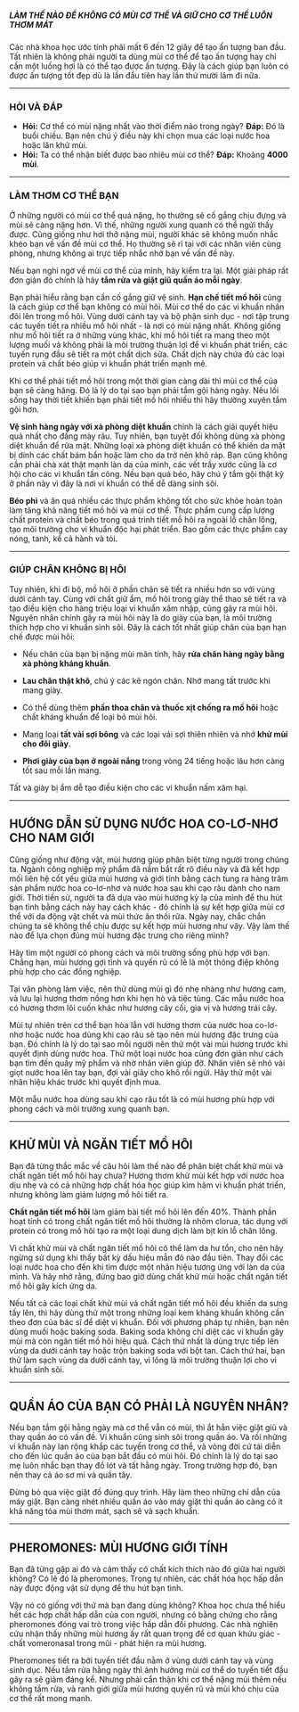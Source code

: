 ##### LÀM THẾ NÀO ĐỂ KHÔNG CÓ MÙI CƠ THỂ VÀ GIỮ CHO CƠ THỂ LUÔN THƠM MÁT

Các nhà khoa học ước tính phải mất 6 đến 12 giây để tạo ấn tượng ban đầu. Tất nhiên là không phải người ta dùng mùi cơ thể để tạo ấn tượng hay chỉ cần một luồng hơi là có thể tạo được ấn tượng. Đây là cách giúp bạn luôn có được ấn tượng tốt đẹp dù là lần đầu tiên hay lần thứ mười lăm đi nữa.

---

### HỎI VÀ ĐÁP

* **Hỏi:** Cơ thể có mùi nặng nhất vào thời điểm nào trong ngày?
    **Đáp:** Đó là buổi chiều. Bạn nên chú ý điều này khi chọn mua các loại nước hoa hoặc lăn khử mùi.
* **Hỏi:** Ta có thể nhận biết được bao nhiêu mùi cơ thể?
    **Đáp:** Khoảng **4000 mùi**.

---

### LÀM THƠM CƠ THỂ BẠN

Ở những người có mùi cơ thể quá nặng, họ thường sẽ cố gắng chịu đựng và mùi sẽ càng nặng hơn. Vì thế, những người xung quanh có thể ngửi thấy được. Cũng giống như hơi thở nặng mùi, người khác sẽ không muốn nhắc khéo bạn về vấn đề mùi cơ thể. Họ thường sẽ rỉ tai với các nhân viên cùng phòng, nhưng không ai trực tiếp nhắc nhở bạn về vấn đề này.

Nếu bạn nghi ngờ về mùi cơ thể của mình, hãy kiểm tra lại. Một giải pháp rất đơn giản đó chính là hãy **tắm rửa và giặt giũ quần áo mỗi ngày**.

Bạn phải hiểu rằng bạn cần cố gắng giữ vệ sinh. **Hạn chế tiết mồ hôi** cũng là cách giúp cơ thể bạn không có mùi hôi. Mùi cơ thể do các vi khuẩn nhân đôi lên trong mồ hôi. Vùng dưới cánh tay và bộ phận sinh dục - nơi tập trung các tuyến tiết ra nhiều mồ hôi nhất - là nơi có mùi nặng nhất. Không giống như mồ hôi tiết ra ở những vùng khác, khi mồ hôi tiết ra mang theo một lượng muối và không phải là môi trường thuận lợi để vi khuẩn phát triển, các tuyến rụng đầu sẽ tiết ra một chất dịch sữa. Chất dịch này chứa đủ các loại protein và chất béo giúp vi khuẩn phát triển mạnh mẽ.

Khi cơ thể phải tiết mồ hôi trong một thời gian càng dài thì mùi cơ thể của bạn sẽ càng hăng. Đó là lý do tại sao bạn phải tắm gội hàng ngày. Nếu lối sống hay thời tiết khiến bạn phải tiết mồ hôi nhiều thì hãy thường xuyên tắm gội hơn.

**Vệ sinh hàng ngày với xà phòng diệt khuẩn** chính là cách giải quyết hiệu quả nhất cho đấng mày râu. Tuy nhiên, bạn tuyệt đối không dùng xà phòng diệt khuẩn để rửa mặt. Những loại xà phòng diệt khuẩn có thể khiến da mặt bị dính các chất bám bẩn hoặc làm cho da trở nên khô ráp. Bạn cũng không cần phải chà xát thật mạnh làn da của mình, các vết trầy xước cũng là cơ hội cho các vi khuẩn tấn công. Nếu bạn quá béo, hãy chú ý tắm gội thật kỹ ở phần này vì đây là nơi vi khuẩn có thể dễ dàng sinh sôi.

**Béo phì** và ăn quá nhiều các thực phẩm không tốt cho sức khỏe hoàn toàn làm tăng khả năng tiết mồ hôi và mùi cơ thể. Thực phẩm cung cấp lượng chất protein và chất béo trong quá trình tiết mồ hôi ra ngoài lỗ chân lông, tạo môi trường cho vi khuẩn độc hại phát triển. Bao gồm các thực phẩm cay nóng, tanh, kể cả hành và tỏi.

---

### GIÚP CHÂN KHÔNG BỊ HÔI

Tuy nhiên, khi đi bộ, mồ hôi ở phần chân sẽ tiết ra nhiều hơn so với vùng dưới cánh tay. Cùng với chất giữ ẩm, mồ hôi trong giày thể thao sẽ tiết ra và tạo điều kiện cho hàng triệu loại vi khuẩn xâm nhập, cũng gây ra mùi hôi. Nguyên nhân chính gây ra mùi hôi này là do giày của bạn, là môi trường thích hợp cho vi khuẩn sinh sôi. Đây là cách tốt nhất giúp chân của bạn hạn chế được mùi hôi:

* Nếu chân của bạn bị nặng mùi mãn tính, hãy **rửa chân hàng ngày bằng xà phòng kháng khuẩn**.
* **Lau chân thật khô**, chú ý các kẽ ngón chân. Nhớ mang tất trước khi mang giày.
* Có thể dùng thêm **phấn thoa chân và thuốc xịt chống ra mồ hôi** hoặc chất kháng khuẩn để loại bỏ mùi hôi.



* Mang loại **tất vải sợi bông** và các loại vải sợi thiên nhiên và nhớ **khử mùi cho đôi giày**.
* **Phơi giày của bạn ở ngoài nắng** trong vòng 24 tiếng hoặc lâu hơn càng tốt sau mỗi lần mang.

Tất và giày bị ẩm dễ tạo điều kiện cho các vi khuẩn nấm xâm hại.

---

## HƯỚNG DẪN SỬ DỤNG NƯỚC HOA CO-LƠ-NHƠ CHO NAM GIỚI

Cũng giống như động vật, mùi hương giúp phân biệt từng người trong chúng ta. Ngành công nghiệp mỹ phẩm đã nắm bắt rất rõ điều này và đã kết hợp mối liên hệ cốt yếu giữa mùi hương và giới tính bằng cách tung ra hàng trăm sản phẩm nước hoa co-lơ-nhơ và nước hoa sau khi cạo râu dành cho nam giới. Thời tiền sử, người ta đã dựa vào mùi hương kỳ lạ của mình để thu hút bạn tình bằng cách này hay cách khác - đó chính là sự kết hợp giữa mùi cơ thể với da động vật chết và mùi thức ăn thối rữa. Ngày nay, chắc chắn chúng ta sẽ không thể chịu được sự kết hợp mùi hương như vậy. Vậy làm thế nào để lựa chọn đúng mùi hương đặc trưng cho riêng mình?

Hãy tìm một người có phong cách và môi trường sống phù hợp với bạn. Chẳng hạn, mùi hương gợi tình và quyến rũ có lẽ là một thông điệp không phù hợp cho các đồng nghiệp.

Tại văn phòng làm việc, nên thử dùng mùi gì đó nhẹ nhàng như hương cam, và lưu lại hương thơm nồng hơn khi hẹn hò và tiệc tùng. Các mẫu nước hoa có hương thơm lôi cuốn khác như hương cây cối, gia vị và hương trái cây.

Mùi tự nhiên trên cơ thể bạn hòa lẫn với hương thơm của nước hoa co-lơ-nhơ hoặc nước hoa dùng khi cạo râu sẽ tạo nên mùi hương đặc trưng của bạn. Đó chính là lý do tại sao mỗi người nên thử một vài mùi hương trước khi quyết định dùng nước hoa. Thử một loại nước hoa cũng đơn giản như cách bạn tìm đến quầy mỹ phẩm và nhờ nhân viên giúp đỡ. Nhân viên sẽ nhỏ vài giọt nước hoa lên tay bạn, đợi vài giây cho khô rồi ngửi. Hãy thử một vài nhãn hiệu khác trước khi quyết định mua.



Một mẫu nước hoa dùng sau khi cạo râu tốt là có mùi hương phù hợp với phong cách và môi trường xung quanh bạn.

---

## KHỬ MÙI VÀ NGĂN TIẾT MỒ HÔI

Bạn đã từng thắc mắc về câu hỏi làm thế nào để phân biệt chất khử mùi và chất ngăn tiết mồ hôi hay chưa? Hương thơm khử mùi kết hợp với nước hoa dịu nhẹ và có cả những hợp chất hóa học giúp kìm hãm vi khuẩn phát triển, nhưng không làm giảm lượng mồ hôi tiết ra.

**Chất ngăn tiết mồ hôi** làm giảm bài tiết mồ hôi lên đến 40%. Thành phần hoạt tính có trong chất ngăn tiết mồ hôi thường là nhôm clorua, tác dụng với protein có trong mồ hôi tạo ra một loại dung dịch làm bịt kín lỗ chân lông.

Vì chất khử mùi và chất ngăn tiết mồ hôi có thể làm da hư tổn, cho nên hãy ngừng sử dụng khi thấy bất kỳ dấu hiệu mẫn đỏ nào đầu tiên. Thay đổi các loại nước hoa cho đến khi tìm được một nhãn hiệu tương ứng với làn da của mình. Và hãy nhớ rằng, đừng bao giờ dùng chất khử mùi hoặc chất ngăn tiết mồ hôi gây kích ứng da.

Nếu tất cả các loại chất khử mùi và chất ngăn tiết mồ hôi đều khiến da sưng tấy lên, thì hãy dùng thử một trong những loại kem kháng khuẩn không cần theo đơn của bác sĩ để diệt vi khuẩn. Đối với phương pháp tự nhiên, bạn nên dùng muối hoặc baking soda. Baking soda không chỉ diệt các vi khuẩn gây mùi mà còn ngăn tiết mồ hôi hiệu quả. Cách thứ nhất là dùng trực tiếp lên vùng da dưới cánh tay hoặc trộn baking soda với bột tan. Cách thứ hai, bạn thử làm sạch vùng da dưới cánh tay, vì lông là môi trường thuận lợi cho vi khuẩn sinh sôi.

---

## QUẦN ÁO CỦA BẠN CÓ PHẢI LÀ NGUYÊN NHÂN?

Nếu bạn tắm gội hằng ngày mà cơ thể vẫn có mùi, thì ắt hẳn việc giặt giũ và thay quần áo có vấn đề. Vi khuẩn cũng sinh sôi trong quần áo. Và rồi những vi khuẩn này lan rộng khắp các tuyến trong cơ thể, và vòng đời cứ tái diễn cho đến lúc quần áo của bạn bắt đầu có mùi hôi. Đó chính là lý do tại sao mẹ luôn nhắc bạn thay đồ lót và tất hằng ngày. Trong trường hợp đó, bạn nên thay cả áo sơ mi và quần tây.

Đừng bỏ qua việc giặt đồ đúng quy trình. Hãy làm theo những chỉ dẫn của máy giặt. Bạn càng nhét nhiều quần áo vào máy giặt thì quần áo càng có ít khả năng tỏa mùi thơm mát, sạch sẽ và sạch khuẩn.

---

## PHEROMONES: MÙI HƯƠNG GIỚI TÍNH

Bạn đã từng gặp ai đó và cảm thấy có chất kích thích nào đó giữa hai người không? Có lẽ đó là pheromones. Trong tự nhiên, các chất hóa học hấp dẫn này được động vật sử dụng để thu hút bạn tình.

Vậy nó có giống với thứ mà bạn đang dùng không? Khoa học chưa thể hiểu hết các hợp chất hấp dẫn của con người, nhưng có bằng chứng cho rằng pheromones đóng vai trò trong việc hấp dẫn đối phương. Các nhà nghiên cứu nhận thấy những mùi hương ấy rất quan trọng để cơ quan khứu giác - chất vomeronasal trong mũi - phát hiện ra mùi hương.

Pheromones tiết ra bởi tuyến tiết đầu nằm ở vùng dưới cánh tay và vùng sinh dục. Nếu tắm rửa hằng ngày thì ảnh hưởng mùi cơ thể do tuyến tiết đầu gây ra sẽ giảm đáng kể. Nhưng phải cẩn thận khi cơ thể nặng mùi thêm nếu không tắm rửa, và ranh giới giữa mùi hương quyến rũ và mùi khó chịu của cơ thể rất mong manh.

